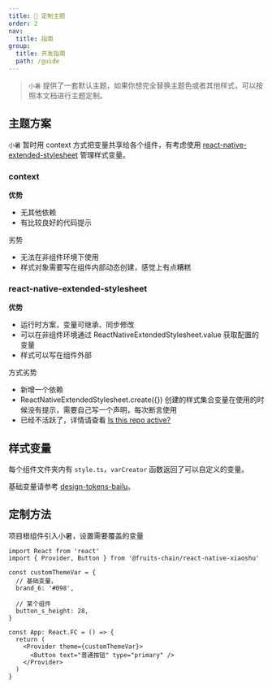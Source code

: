 ```yaml
---
title: 🔨 定制主题
order: 2
nav:
  title: 指南
group:
  title: 开发指南
  path: /guide
---
```


> `小暑` 提供了一套默认主题，如果你想完全替换主题色或者其他样式，可以按照本文档进行主题定制。

## 主题方案

`小暑` 暂时用 context 方式把变量共享给各个组件，有考虑使用 [react-native-extended-stylesheet](https://github.com/vitalets/react-native-extended-stylesheet) 管理样式变量。

### context

**优势**

- 无其他依赖
- 有比较良好的代码提示

劣势

- 无法在非组件环境下使用
- 样式对象需要写在组件内部动态创建，感觉上有点糟糕

### react-native-extended-stylesheet

**优势**

- 运行时方案，变量可继承、同步修改
- 可以在非组件环境通过 ReactNativeExtendedStylesheet.value 获取配置的变量
- 样式可以写在组件外部

方式劣势

- 新增一个依赖
- ReactNativeExtendedStylesheet.create({}) 创建的样式集合变量在使用的时候没有提示，需要自己写一个声明，每次断言使用
- 已经不活跃了，详情请查看 [Is this repo active?](https://github.com/vitalets/react-native-extended-stylesheet/issues/154)

## 样式变量

每个组件文件夹内有 `style.ts`，`varCreator` 函数返回了可以自定义的变量。

基础变量请参考 [design-tokens-bailu](./design-tokens)。

## 定制方法

项目根组件引入小暑，设置需要覆盖的变量

```tsx | pure
import React from 'react'
import { Provider, Button } from '@fruits-chain/react-native-xiaoshu'

const customThemeVar = {
  // 基础变量，
  brand_6: '#098',

  // 某个组件
  button_s_height: 28,
}

const App: React.FC = () => {
  return (
    <Provider theme={customThemeVar}>
      <Button text="普通按钮" type="primary" />
    </Provider>
  )
}
```
